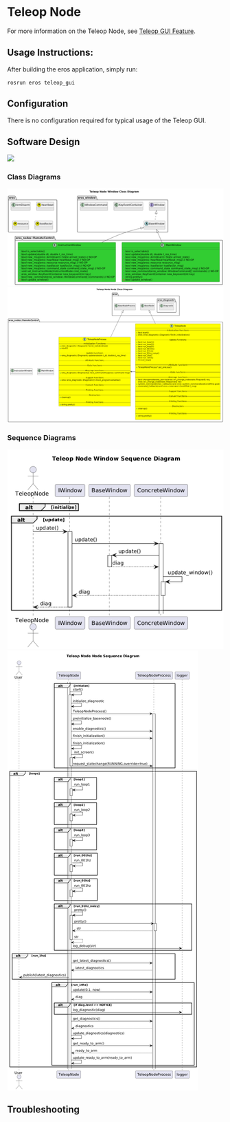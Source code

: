 # Teleop Node
For more information on the Teleop Node, see [Teleop GUI Feature](../../../../doc/Features/TeleopGUI/TeleopGUI.md).


## Usage Instructions:
After building the eros application, simply run:
```
rosrun eros teleop_gui 
```

## Configuration
There is no configuration required for typical usage of the Teleop GUI.


## Software Design
![](../../../doc/output/Legend.png)

### Class Diagrams
![](output/TeleopNodeWindowClassDiagram.png)
![](output/TeleopNodeClassDiagram.png)


### Sequence Diagrams
![](output/TeleopNodeWindowSequenceDiagram.png)
![](output/TeleopNodeSequenceDiagram.png)

## Troubleshooting
